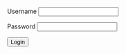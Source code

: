 <form id="loginForm">
  <label for="username">Username</label>
  <input type="text" id="username" name="username" required />

  <label for="password">Password</label>
  <input type="password" id="password" name="password" required />

  <button type="submit">Login</button>
</form>

<script>
  document.getElementById("loginForm").addEventListener("submit", function(e) {
    e.preventDefault();

    const username = document.getElementById("username").value;
    const password = document.getElementById("password").value;

    // Example: Send data to your backend API securely
    fetch("/api/login", {
      method: "POST",
      headers: { "Content-Type": "application/json" },
      body: JSON.stringify({ username, password })
    })
    .then(res => res.json())
    .then(data => {
      console.log("Server response:", data);
    })
    .catch(err => console.error(err));
  });
</script>
